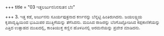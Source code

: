 +++
title = "03 ಇತ್ತಲರ್ಜುನನಿನಸುತನ ಬೆಂ"

+++
3. ಇತ್ತ ಕಡೆ, ಅರ್ಜುನನು ಸೂರ್ಯಪುತ್ರನಾದ ಕರ್ಣನನ್ನು ಬೆನ್ನಟ್ಟಿ ಹಿಂತಿರುಗಿದನು. ಜಯಲಕ್ಷ್ಮಿಯ ಕೃಪಾದೃಷ್ಟಿಯಿಂದ ಭೂಮಿಪರ ಮುತ್ತಿಗೆಯನ್ನು ತೆಗೆಸಿದನು. ಮದಿಸಿದ ರಾಜರನ್ನು ಬೆಂಗೊಟ್ಟೋಡಿಸಿದ ಕಪ್ಪಕಾಣಿಕೆಯನ್ನು  ಎತ್ತಿದ ಉತ್ಸಾಹದ ಮುಖದಲ್ಲಿ, ಕಾಂತಿಯುಕ್ತ ಕಣ್ಣಿನ ಹೊಳಪಿನಲ್ಲಿ ಅರಮನೆಯನ್ನು ಪ್ರವೇಶ ಮಾಡಿದನು.